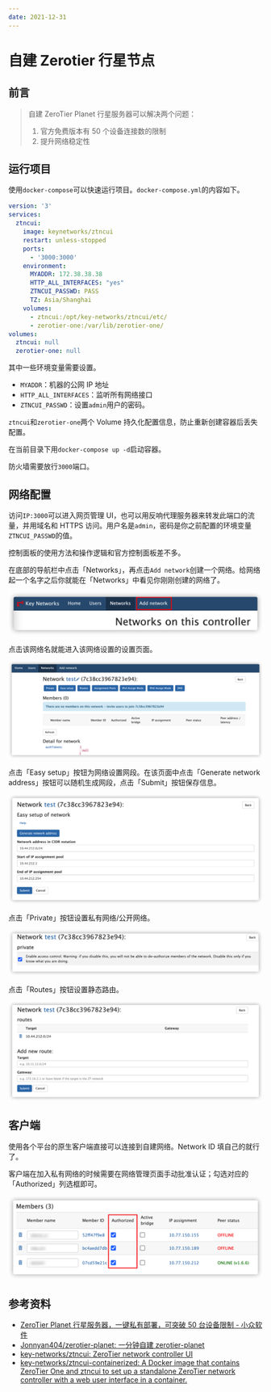```yaml
---
date: 2021-12-31
---
```

# 自建 Zerotier 行星节点

## 前言

> 自建 ZeroTier Planet 行星服务器可以解决两个问题：
>
> 1. 官方免费版本有 50 个设备连接数的限制
> 2. 提升网络稳定性

## 运行项目

使用`docker-compose`可以快速运行项目。`docker-compose.yml`的内容如下。

```yaml
version: '3'
services:
  ztncui:
    image: keynetworks/ztncui
    restart: unless-stopped
    ports:
      - '3000:3000'
    environment:
      MYADDR: 172.38.38.38
      HTTP_ALL_INTERFACES: "yes"
      ZTNCUI_PASSWD: PASS
      TZ: Asia/Shanghai
    volumes:
      - ztncui:/opt/key-networks/ztncui/etc/
      - zerotier-one:/var/lib/zerotier-one/
volumes:
  ztncui: null
  zerotier-one: null
```

其中一些环境变量需要设置。

- `MYADDR`：机器的公网 IP 地址
- `HTTP_ALL_INTERFACES`：监听所有网络接口
- `ZTNCUI_PASSWD`：设置`admin`用户的密码。

`ztncui`和`zerotier-one`两个 Volume 持久化配置信息，防止重新创建容器后丢失配置。

在当前目录下用`docker-compose up -d`启动容器。

防火墙需要放行`3000`端口。

## 网络配置

访问`IP:3000`可以进入网页管理 UI，也可以用反响代理服务器来转发此端口的流量，并用域名和 HTTPS 访问。用户名是`admin`，密码是你之前配置的环境变量`ZTNCUI_PASSWD`的值。

控制面板的使用方法和操作逻辑和官方控制面板差不多。

在底部的导航栏中点击「Networks」，再点击`Add network`创建一个网络。给网络起一个名字之后你就能在「Networks」中看见你刚刚创建的网络了。

![image-20211231150656489](self-hosted-zerotier-controller.assets/image-20211231150656489.png)

点击该网络名就能进入该网络设置的设置页面。

![image-20211231152132452](self-hosted-zerotier-controller.assets/image-20211231152132452.png)

点击「Easy setup」按钮为网络设置网段。在该页面中点击「Generate network address」按钮可以随机生成网段，点击「Submit」按钮保存信息。

![image-20211231152152226](self-hosted-zerotier-controller.assets/image-20211231152152226.png)

点击「Private」按钮设置私有网络/公开网络。

![image-20211231152400238](self-hosted-zerotier-controller.assets/image-20211231152400238.png)

点击「Routes」按钮设置静态路由。

![image-20211231152422204](self-hosted-zerotier-controller.assets/image-20211231152422204.png)

## 客户端

使用各个平台的原生客户端直接可以连接到自建网络。Network ID 填自己的就行了。

客户端在加入私有网络的时候需要在网络管理页面手动批准认证；勾选对应的「Authorized」列选框即可。

![image-20211231152823640](self-hosted-zerotier-controller.assets/image-20211231152823640.png)

## 参考资料

- [ZeroTier Planet 行星服务器，一键私有部署，可突破 50 台设备限制 - 小众软件](https://www.appinn.com/zerotier-planet-server-docker-install/)
- [Jonnyan404/zerotier-planet: 一分钟自建 zerotier-planet](https://github.com/Jonnyan404/zerotier-planet)
- [key-networks/ztncui: ZeroTier network controller UI](https://github.com/key-networks/ztncui)
- [key-networks/ztncui-containerized: A Docker image that contains ZeroTier One and ztncui to set up a standalone ZeroTier network controller with a web user interface in a container.](https://github.com/key-networks/ztncui-containerized)
